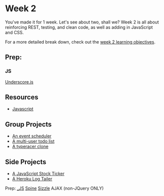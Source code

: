 # Week 2
You've made it for 1 week. Let's see about two, shall we? Week 2 is all about
reinforcing REST, testing, and clean code, as well as adding in JavaScript and
CSS.

For a more detailed break down, check out the [week 2 learning
objectives](week2/learning_objectives.md).

## Prep:
### JS
[Underscore.js](http://underscorejs.org/)

## Resources
* [Javascript](resources/javascript.md)

## Group Projects
* [An event scheduler](projects/event_hosting.md)
* [A multi-user todo list](projects/todos.md)
* [A typeracer clone](projects/typeracer.md)

## Side Projects
* [A JavaScript Stock Ticker](projects/stockticker.md)
* [A Heroku Log Tailer](projects/log_tailer.md)

Prep:
[_JS](http://underscorejs.org/)
[Spine](http://spinejs.com/)
[Sizzle](http://sizzlejs.com/)
AJAX (non-JQuery ONLY)

